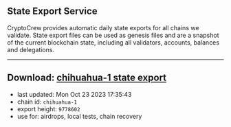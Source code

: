 ## State Export Service
CryptoCrew provides automatic daily state exports for all chains we validate. State export files can be used as genesis files and are a snapshot of the current blockchain state, including all validators, accounts, balances and delegations.

---
**Download: [chihuahua-1 state export](https://dl.ccvalidators.com/SERVICE/chihuahua/chihuahua-1_export_9778602.json)**
---

- last updated: Mon Oct 23 2023 17:35:43
- chain id: `chihuahua-1`
- export height: `9778602`
- use for: airdrops, local tests, chain recovery
